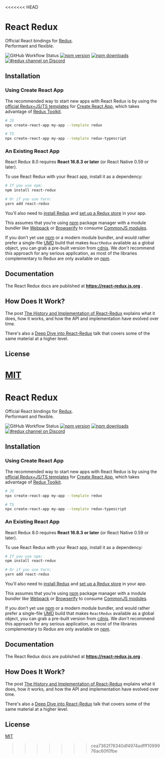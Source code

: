 <<<<<<< HEAD
# React Redux

Official React bindings for [Redux](https://github.com/reduxjs/redux).  
Performant and flexible.

![GitHub Workflow Status](https://img.shields.io/github/workflow/status/reduxjs/react-redux/Tests?style=flat-square) [![npm version](https://img.shields.io/npm/v/react-redux.svg?style=flat-square)](https://www.npmjs.com/package/react-redux)
[![npm downloads](https://img.shields.io/npm/dm/react-redux.svg?style=flat-square)](https://www.npmjs.com/package/react-redux)
[![#redux channel on Discord](https://img.shields.io/badge/discord-redux@reactiflux-61DAFB.svg?style=flat-square)](http://www.reactiflux.com)

## Installation

### Using Create React App

The recommended way to start new apps with React Redux is by using the [official Redux+JS/TS templates](https://github.com/reduxjs/cra-template-redux) for [Create React App](https://github.com/facebook/create-react-app), which takes advantage of [Redux Toolkit](https://redux-toolkit.js.org/).

```sh
# JS
npx create-react-app my-app --template redux

# TS
npx create-react-app my-app --template redux-typescript
```

### An Existing React App

React Redux 8.0 requires **React 16.8.3 or later** (or React Native 0.59 or later).

To use React Redux with your React app, install it as a dependency:

```bash
# If you use npm:
npm install react-redux

# Or if you use Yarn:
yarn add react-redux
```

You'll also need to [install Redux](https://redux.js.org/introduction/installation) and [set up a Redux store](https://redux.js.org/recipes/configuring-your-store/) in your app.

This assumes that you’re using [npm](http://npmjs.com/) package manager
with a module bundler like [Webpack](https://webpack.js.org/) or
[Browserify](http://browserify.org/) to consume [CommonJS
modules](https://webpack.js.org/api/module-methods/#commonjs).

If you don’t yet use [npm](http://npmjs.com/) or a modern module bundler, and would rather prefer a single-file [UMD](https://github.com/umdjs/umd) build that makes `ReactRedux` available as a global object, you can grab a pre-built version from [cdnjs](https://cdnjs.com/libraries/react-redux). We _don’t_ recommend this approach for any serious application, as most of the libraries complementary to Redux are only available on [npm](http://npmjs.com/).

## Documentation

The React Redux docs are published at **https://react-redux.js.org** .

## How Does It Work?

The post [The History and Implementation of React-Redux](https://blog.isquaredsoftware.com/2018/11/react-redux-history-implementation/)
explains what it does, how it works, and how the API and implementation have evolved over time.

There's also a [Deep Dive into React-Redux](https://blog.isquaredsoftware.com/2019/06/presentation-react-redux-deep-dive/) talk that covers some of the same material at a higher level.

## License

[MIT](LICENSE.md)
=======
# React Redux

Official React bindings for [Redux](https://github.com/reduxjs/redux).  
Performant and flexible.

![GitHub Workflow Status](https://img.shields.io/github/workflow/status/reduxjs/react-redux/Tests?style=flat-square) [![npm version](https://img.shields.io/npm/v/react-redux.svg?style=flat-square)](https://www.npmjs.com/package/react-redux)
[![npm downloads](https://img.shields.io/npm/dm/react-redux.svg?style=flat-square)](https://www.npmjs.com/package/react-redux)
[![#redux channel on Discord](https://img.shields.io/badge/discord-redux@reactiflux-61DAFB.svg?style=flat-square)](http://www.reactiflux.com)

## Installation

### Using Create React App

The recommended way to start new apps with React Redux is by using the [official Redux+JS/TS templates](https://github.com/reduxjs/cra-template-redux) for [Create React App](https://github.com/facebook/create-react-app), which takes advantage of [Redux Toolkit](https://redux-toolkit.js.org/).

```sh
# JS
npx create-react-app my-app --template redux

# TS
npx create-react-app my-app --template redux-typescript
```

### An Existing React App

React Redux 8.0 requires **React 16.8.3 or later** (or React Native 0.59 or later).

To use React Redux with your React app, install it as a dependency:

```bash
# If you use npm:
npm install react-redux

# Or if you use Yarn:
yarn add react-redux
```

You'll also need to [install Redux](https://redux.js.org/introduction/installation) and [set up a Redux store](https://redux.js.org/recipes/configuring-your-store/) in your app.

This assumes that you’re using [npm](http://npmjs.com/) package manager
with a module bundler like [Webpack](https://webpack.js.org/) or
[Browserify](http://browserify.org/) to consume [CommonJS
modules](https://webpack.js.org/api/module-methods/#commonjs).

If you don’t yet use [npm](http://npmjs.com/) or a modern module bundler, and would rather prefer a single-file [UMD](https://github.com/umdjs/umd) build that makes `ReactRedux` available as a global object, you can grab a pre-built version from [cdnjs](https://cdnjs.com/libraries/react-redux). We _don’t_ recommend this approach for any serious application, as most of the libraries complementary to Redux are only available on [npm](http://npmjs.com/).

## Documentation

The React Redux docs are published at **https://react-redux.js.org** .

## How Does It Work?

The post [The History and Implementation of React-Redux](https://blog.isquaredsoftware.com/2018/11/react-redux-history-implementation/)
explains what it does, how it works, and how the API and implementation have evolved over time.

There's also a [Deep Dive into React-Redux](https://blog.isquaredsoftware.com/2019/06/presentation-react-redux-deep-dive/) talk that covers some of the same material at a higher level.

## License

[MIT](LICENSE.md)
>>>>>>> cea7362f76340df4974adfff1099976ac60f0fbe

